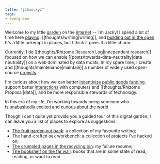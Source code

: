 ```yaml
---
title: "jzhao.xyz"
tags:
- evergreen
---
```


Welcome to my little [garden](posts/networked-thought.md) on the [internet](thoughts/Internet.md) -- I'm Jacky! I spend a lot of time here [playing](posts/play.md), [[thoughts/writing|writing]], and [building out in the open](thoughts/building%20in%20public.md). It's a little unkempt in places, but I think it gives it a little charm.

Currently, I do [[thoughts/Rhizome Research Log|independent research]] focused on how we can enable [[posts/towards-data-neutrality|data neutrality]] on a web dominated by data moats. In my spare time, I create and [[thoughts/maintenance|maintain]] a number of widely used open-source [projects](thoughts/Projects.md).

I'm curious about how we can better [incentivize](thoughts/incentives.md) [public goods](thoughts/public%20goods.md) [funding](thoughts/funding.md), support better [interactions](thoughts/interaction%20design.md) with computers and [[thoughts/Rhizome Proposal|data]], and be more responsible stewards of technology.

In this era of my life, I’m working towards being someone who is [unabashedly excited and curious about the world](https://www.youtube.com/watch?v=Khfe3jBuq8c&list=PLMs_JcuNozJbxC91R5skgPpL7cnJuICun).

Though I can't quite yet provide you a guided tour of this digital garden, I can leave you a list of places to explore as suggestions.

- [The fruit garden out back](/posts): a collection of my favourite writing;
- [The hand-crafted oak workbench](thoughts/Projects.md): a collection of projects I've hacked on;
- [The crumpled pages in the recycling bin](posts/a-failure-resume.md): my failure resume;
- [The bookshelf on the far wall](/books): books that are in some state of read, reading, or want to read.
